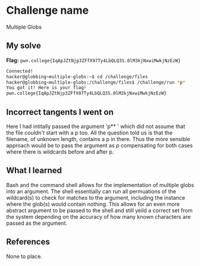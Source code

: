 # Challenge name
Multiple Globs

## My solve
**Flag:** `pwn.college{IqApJZtNjp3ZFfX97Ty4LbQLQ3S.0lM3kjNxwiMwkjNzEzW}`

```bash
Connected!                                                                        
hacker@globbing~multiple-globs:~$ cd /challenge/files
hacker@globbing~multiple-globs:/challenge/files$ /challenge/run *p*
You got it! Here is your flag!
pwn.college{IqApJZtNjp3ZFfX97Ty4LbQLQ3S.0lM3kjNxwiMwkjNzEzW}
```

## Incorrect tangents I went on
Here I had intitally passed the argument 'p** ' which did not assume that the file *couldn't* start with a p too. All the question told us is that the filename, of unknown length, contains a p in there. Thus the more sensible approach would be to pass the argument as *p* compensating for both cases where there is wildcards before and after p. 

## What I learned
Bash and the command shell allows for the implementation of multiple globs into an argument. The shell essentially can run all permuations of the wildcard(s) to check for matches to the argument, including the instance where the glob(s) would contain nothing. This allows for an even more abstract argument to be passed to the shell and still yeild a correct set from the system depending on the accuracy of how many known characters are passed as the argument. 

## References
None to place. 